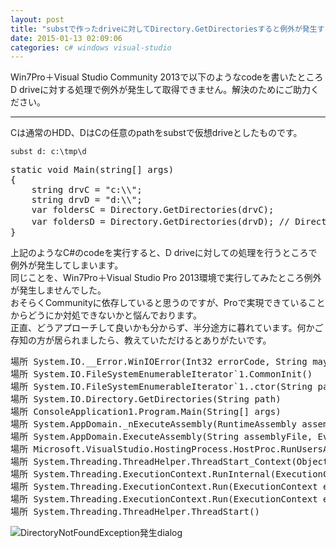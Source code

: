 ```yaml
---
layout: post
title: "substで作ったdriveに対してDirectory.GetDirectoriesすると例外が発生する"
date: 2015-01-13 02:09:06
categories: c# windows visual-studio
---
```

<p>Win7Pro＋Visual Studio Community 2013で以下のようなcodeを書いたところD driveに対する処理で例外が発生して取得できません。解決のためにご助力ください。</p>

<hr>

<p>Cは通常のHDD、DはCの任意のpathをsubstで仮想driveとしたものです。</p>

<p><code>subst d: c:\tmp\d</code></p>

<pre>static void Main(string[] args)
{
    string drvC = "c:\\";
    string drvD = "d:\\";
    var foldersC = Directory.GetDirectories(drvC);
    var foldersD = Directory.GetDirectories(drvD); // DirectoryNotFoundException発生
}</pre>

<p>上記のようなC#のcodeを実行すると、D driveに対しての処理を行うところで例外が発生してしまいます。  <br>
同じことを、Win7Pro＋Visual Studio Pro 2013環境で実行してみたところ例外が発生しませんでした。  <br>
おそらくCommunityに依存していると思うのですが、Proで実現できていることからどうにか対処できないかと悩んでおります。  <br>
正直、どうアプローチして良いかも分からず、半分途方に暮れています。何かご存知の方が居られましたら、教えていただけるとありがたいです。</p>

<pre>
場所 System.IO.__Error.WinIOError(Int32 errorCode, String maybeFullPath)
場所 System.IO.FileSystemEnumerableIterator`1.CommonInit()
場所 System.IO.FileSystemEnumerableIterator`1..ctor(String path, String originalUserPath, String searchPattern, SearchOption searchOption, SearchResultHandler`1 resultHandler, Boolean checkHost)
場所 System.IO.Directory.GetDirectories(String path)
場所 ConsoleApplication1.Program.Main(String[] args)
場所 System.AppDomain._nExecuteAssembly(RuntimeAssembly assembly, String[] args)
場所 System.AppDomain.ExecuteAssembly(String assemblyFile, Evidence assemblySecurity, String[] args)
場所 Microsoft.VisualStudio.HostingProcess.HostProc.RunUsersAssembly()
場所 System.Threading.ThreadHelper.ThreadStart_Context(Object state)
場所 System.Threading.ExecutionContext.RunInternal(ExecutionContext executionContext, ContextCallback callback, Object state, Boolean preserveSyncCtx)
場所 System.Threading.ExecutionContext.Run(ExecutionContext executionContext, ContextCallback callback, Object state, Boolean preserveSyncCtx)
場所 System.Threading.ExecutionContext.Run(ExecutionContext executionContext, ContextCallback callback, Object state)
場所 System.Threading.ThreadHelper.ThreadStart()
</pre>

<p><img src="https://i.stack.imgur.com/oB4aV.png" alt="DirectoryNotFoundException発生dialog"></p>
